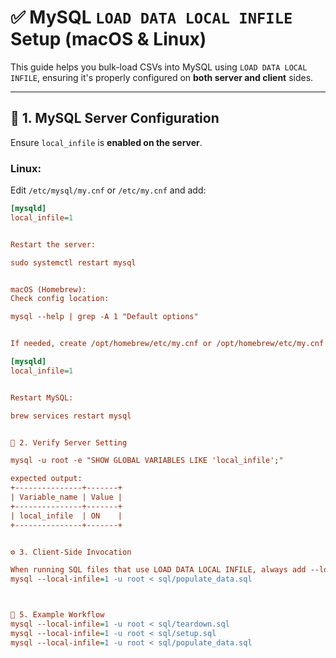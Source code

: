 # ✅ MySQL `LOAD DATA LOCAL INFILE` Setup (macOS & Linux)

This guide helps you bulk-load CSVs into MySQL using `LOAD DATA LOCAL INFILE`, ensuring it's properly configured on **both server and client** sides.

---

## 🧩 1. MySQL Server Configuration

Ensure `local_infile` is **enabled on the server**.

### Linux:
Edit `/etc/mysql/my.cnf` or `/etc/my.cnf` and add:

```ini
[mysqld]
local_infile=1


Restart the server:

sudo systemctl restart mysql


macOS (Homebrew):
Check config location:

mysql --help | grep -A 1 "Default options"


If needed, create /opt/homebrew/etc/my.cnf or /opt/homebrew/etc/my.cnf adding the following:

[mysqld]
local_infile=1


Restart MySQL:

brew services restart mysql


🧪 2. Verify Server Setting

mysql -u root -e "SHOW GLOBAL VARIABLES LIKE 'local_infile';"

expected output:
+---------------+-------+
| Variable_name | Value |
+---------------+-------+
| local_infile  | ON    |
+---------------+-------+


⚙️ 3. Client-Side Invocation

When running SQL files that use LOAD DATA LOCAL INFILE, always add --local-infile=1:
mysql --local-infile=1 -u root < sql/populate_data.sql



🧼 5. Example Workflow
mysql --local-infile=1 -u root < sql/teardown.sql
mysql --local-infile=1 -u root < sql/setup.sql
mysql --local-infile=1 -u root < sql/populate_data.sql
